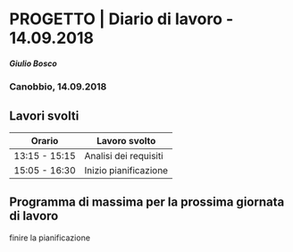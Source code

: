 

# PROGETTO | Diario di lavoro - 14.09.2018
##### Giulio Bosco
### Canobbio, 14.09.2018

## Lavori svolti


|Orario        |Lavoro svolto                 |
|--------------|------------------------------|
|13:15 - 15:15 |Analisi dei requisiti         |
|15:05 - 16:30 |Inizio pianificazione         |


## Programma di massima per la prossima giornata di lavoro
finire la pianificazione